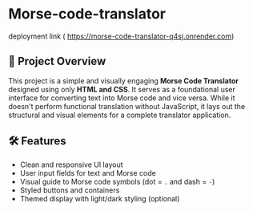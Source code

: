 # Morse-code-translator

deployment link ( https://morse-code-translator-q4sj.onrender.com)



## 📡 Project Overview

This project is a simple and visually engaging **Morse Code Translator** designed using only **HTML and CSS**. It serves as a foundational user interface for converting text into Morse code and vice versa. While it doesn't perform functional translation without JavaScript, it lays out the structural and visual elements for a complete translator application.

## 🛠 Features

- Clean and responsive UI layout
- User input fields for text and Morse code
- Visual guide to Morse code symbols (dot = `.` and dash = `-`)
- Styled buttons and containers
- Themed display with light/dark styling (optional)



